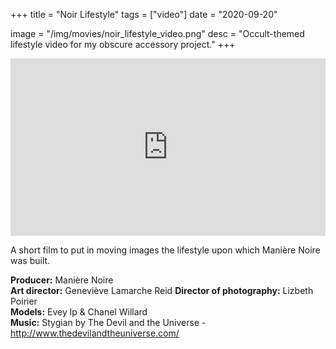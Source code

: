 +++
title = "Noir Lifestyle"
tags = ["video"]
date = "2020-09-20"

image = "/img/movies/noir_lifestyle_video.png"
desc = "Occult-themed lifestyle video for my obscure accessory project."
+++

<div style="padding:56.25% 0 0 0;position:relative;"><iframe src="https://player.vimeo.com/video/240519899?color=000000&title=0&byline=0&portrait=0" style="position:absolute;top:0;left:0;width:100%;height:100%;" frameborder="0" webkitallowfullscreen mozallowfullscreen allowfullscreen></iframe></div><script src="https://player.vimeo.com/api/player.js"></script>

A short film to put in moving images the lifestyle upon which Manière Noire was built.

<div class="credits">

**Producer:** Manière Noire  
**Art director:** Geneviève Lamarche Reid
**Director of photography:** Lizbeth Poirier    
**Models:** Evey lp & Chanel Willard  
**Music:** Stygian by The Devil and the Universe - http://www.thedevilandtheuniverse.com/

<div>
